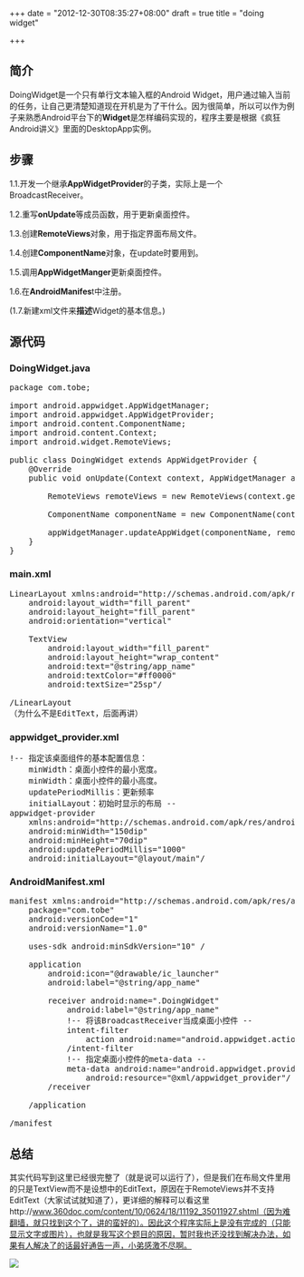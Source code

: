 +++
date = "2012-12-30T08:35:27+08:00"
draft = true
title = "doing widget"

+++



## 简介

DoingWidget是一个只有单行文本输入框的Android Widget，用户通过输入当前的任务，让自己更清楚知道现在开机是为了干什么。因为很简单，所以可以作为例子来熟悉Android平台下的<strong>Widget</strong>是怎样编码实现的，程序主要是根据《疯狂Android讲义》里面的DesktopApp实例。

## 步骤

1.1.开发一个继承<strong>AppWidgetProvider</strong>的子类，实际上是一个BroadcastReceiver。

1.2.重写<strong>onUpdate</strong>等成员函数，用于更新桌面控件。

1.3.创建<strong>RemoteViews</strong>对象，用于指定界面布局文件。

1.4.创建<strong>ComponentName</strong>对象，在update时要用到。

1.5.调用<strong>AppWidgetManger</strong>更新桌面控件。

1.6.在<strong>AndroidManifes</strong>t中注册。

(1.7.新建xml文件来<strong>描述</strong>Widget的基本信息。)

## 源代码

### DoingWidget.java

<pre>
package com.tobe;

import android.appwidget.AppWidgetManager;
import android.appwidget.AppWidgetProvider;
import android.content.ComponentName;
import android.content.Context;
import android.widget.RemoteViews;

public class DoingWidget extends AppWidgetProvider {
	@Override
	public void onUpdate(Context context, AppWidgetManager appWidgetManager, int[] appWidgetIds) {

		RemoteViews remoteViews = new RemoteViews(context.getPackageName(), R.layout.main);

		ComponentName componentName = new ComponentName(context, DoingWidget.class);

		appWidgetManager.updateAppWidget(componentName, remoteViews);
	}
}
</pre>

### main.xml

<pre>
LinearLayout xmlns:android="http://schemas.android.com/apk/res/android"
    android:layout_width="fill_parent"
    android:layout_height="fill_parent"
    android:orientation="vertical" 

    TextView
        android:layout_width="fill_parent"
        android:layout_height="wrap_content"
        android:text="@string/app_name" 
        android:textColor="#ff0000"
        android:textSize="25sp"/

/LinearLayout
（为什么不是EditText，后面再讲）
</pre>

### appwidget_provider.xml

<pre>
!-- 指定该桌面组件的基本配置信息：
	minWidth：桌面小控件的最小宽度。
	minWidth：桌面小控件的最小高度。
	updatePeriodMillis：更新频率
	initialLayout：初始时显示的布局 --
appwidget-provider
	xmlns:android="http://schemas.android.com/apk/res/android"
	android:minWidth="150dip"
	android:minHeight="70dip"
	android:updatePeriodMillis="1000"
	android:initialLayout="@layout/main"/
</pre>

### AndroidManifest.xml

<pre>
manifest xmlns:android="http://schemas.android.com/apk/res/android"
    package="com.tobe"
    android:versionCode="1"
    android:versionName="1.0" 

    uses-sdk android:minSdkVersion="10" /

    application
        android:icon="@drawable/ic_launcher"
        android:label="@string/app_name" 
        
        receiver android:name=".DoingWidget"	
			android:label="@string/app_name"
			!-- 将该BroadcastReceiver当成桌面小控件 --
			intent-filter
				action android:name="android.appwidget.action.APPWIDGET_UPDATE" /
			/intent-filter
			!-- 指定桌面小控件的meta-data --
			meta-data android:name="android.appwidget.provider"
				android:resource="@xml/appwidget_provider"/
		/receiver
		
    /application

/manifest
</pre>

## 总结

其实代码写到这里已经很完整了（就是说可以运行了），但是我们在布局文件里用的只是TextView而不是设想中的EditText，原因在于RemoteViews并不支持EditText（大家试试就知道了），更详细的解释可以看这里http://www.360doc.com/content/10/0624/18/11192_35011927.shtml（因为难翻墙，就只找到这个了，讲的蛮好的）。因此这个程序实际上是没有完成的（只能显示文字或图片），也就是我写这个题目的原因，暂时我也还没找到解决办法，如果有人解决了的话最好通告一声，小弟感激不尽啊。

![](/images/DoingWidget.png)

